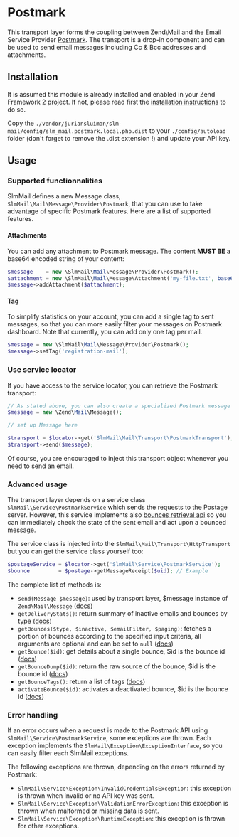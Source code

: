 Postmark
========

This transport layer forms the coupling between Zend\Mail and the Email Service Provider [Postmark](http://postmarkapp.com).
The transport is a drop-in component and can be used to send email messages including Cc & Bcc addresses and attachments.

Installation
------------

It is assumed this module is already installed and enabled in your Zend Framework 2 project. If not, please read first the [installation instructions](https://github.com/juriansluiman/SlmMail/blob/master/README.md) to do so.

Copy the `./vendor/juriansluiman/slm-mail/config/slm_mail.postmark.local.php.dist` to your `./config/autoload` folder (don't
forget to remove the .dist extension !) and update your API key.

Usage
-----

### Supported functionnalities

SlmMail defines a new Message class, `SlmMail\Mail\Message\Provider\Postmark`, that you can use to take advantage of
specific Postmark features. Here are a list of supported features.

#### Attachments

You can add any attachment to Postmark message. The content **MUST BE** a base64 encoded string of your content:

```php
$message    = new \SlmMail\Mail\Message\Provider\Postmark();
$attachment = new \SlmMail\Mail\Message\Attachment('my-file.txt', base64_encode($file), 'text/plain');
$message->addAttachment($attachment);
```

#### Tag

To simplify statistics on your account, you can add a single tag to sent messages, so that you can more easily
filter your messages on Postmark dashboard. Note that currently, you can add only one tag per mail.

```php
$message = new \SlmMail\Mail\Message\Provider\Postmark();
$message->setTag('registration-mail');
```

### Use service locator

If you have access to the service locator, you can retrieve the Postmark transport:

```php
// As stated above, you can also create a specialized Postmark message for more features
$message = new \Zend\Mail\Message();

// set up Message here

$transport = $locator->get('SlmMail\Mail\Transport\PostmarkTransport');
$transport->send($message);
```

Of course, you are encouraged to inject this transport object whenever you need to send an email.

### Advanced usage

The transport layer depends on a service class `SlmMail\Service\PostmarkService` which sends the requests to the Postage
server. However, this service implements also [bounces retrieval api](http://developer.postmarkapp.com/developer-bounces.html) so you can immediately check the
state of the sent email and act upon a bounced message.

The service class is injected into the `SlmMail\Mail\Transport\HttpTransport` but you can get the service class yourself too:

```php
$postageService = $locator->get('SlmMail\Service\PostmarkService');
$bounce         = $postage->getMessageReceipt($uid); // Example
```

The complete list of methods is:

* `send(Message $message)`: used by transport layer, $message instance of `Zend\Mail\Message` ([docs](http://developer.postmarkapp.com/developer-build.html))
* `getDeliveryStats()`: return summary of inactive emails and bounces by type ([docs](http://developer.postmarkapp.com/developer-bounces.html#get-delivery-stats))
* `getBounces($type, $inactive, $emailFilter, $paging)`: fetches a portion of bounces according to the specified input criteria, all arguments are optional and can be set to `null` ([docs](http://developer.postmarkapp.com/developer-bounces.html#get-bounces))
* `getBounce($id)`: get details about a single bounce, $id is the bounce id ([docs](http://developer.postmarkapp.com/developer-bounces.html#get-a-single-bounce))
* `getBounceDump($id)`: return the raw source of the bounce, $id is the bounce id ([docs](http://developer.postmarkapp.com/developer-bounces.html#get-bounce-dump))
* `getBounceTags()`: return a list of tags ([docs](http://developer.postmarkapp.com/developer-bounces.html#get-bounce-tags))
* `activateBounce($id)`:  activates a deactivated bounce, $id is the bounce id ([docs](http://developer.postmarkapp.com/developer-bounces.html#activate-a-bounce))

### Error handling

If an error occurs when a request is made to the Postmark API using `SlmMail\Service\PostmarkService`, some exceptions
are thrown. Each exception implements the `SlmMail\Exception\ExceptionInterface`, so you can easily filter each SlmMail
exceptions.

The following exceptions are thrown, depending on the errors returned by Postmark:

* `SlmMail\Service\Exception\InvalidCredentialsException`: this exception is thrown when invalid or no API key was sent.
* `SlmMail\Service\Exception\ValidationErrorException`: this exception is thrown when malformed or missing data is sent.
* `SlmMail\Service\Exception\RuntimeException`: this exception is thrown for other exceptions.

